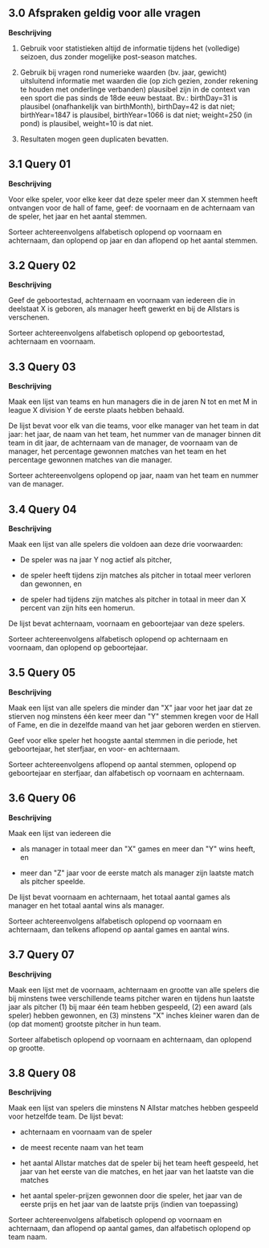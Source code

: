 ## 3.0 Afspraken geldig voor alle vragen

**Beschrijving**

1. Gebruik voor statistieken altijd de informatie tijdens het (volledige) seizoen, dus zonder mogelijke post-season matches.

2. Gebruik bij vragen rond numerieke waarden (bv. jaar, gewicht) uitsluitend informatie met waarden die (op zich gezien, zonder rekening te houden met onderlinge verbanden) plausibel zijn in de context van een sport die pas sinds de 18de eeuw bestaat. Bv.: birthDay=31 is plausibel (onafhankelijk van birthMonth), birthDay=42 is dat niet; birthYear=1847 is plausibel, birthYear=1066 is dat niet; weight=250 (in pond) is plausibel, weight=10 is dat niet.

3. Resultaten mogen geen duplicaten bevatten.

## 3.1 Query 01

**Beschrijving**

Voor elke speler, voor elke keer dat deze speler meer dan X stemmen heeft ontvangen voor de hall of fame, geef: de voornaam en de achternaam van de speler, het jaar en het aantal stemmen.

Sorteer achtereenvolgens alfabetisch oplopend op voornaam en achternaam, dan oplopend op jaar en dan aflopend op het aantal stemmen.

## 3.2 Query 02

**Beschrijving**

Geef de geboortestad, achternaam en voornaam van iedereen die in deelstaat X is geboren, als manager heeft gewerkt en bij de Allstars is verschenen.
 
Sorteer achtereenvolgens alfabetisch oplopend op geboortestad, achternaam en voornaam.

## 3.3 Query 03

**Beschrijving**

Maak een lijst van teams en hun managers die in de jaren N tot en met M in league X division Y de eerste plaats hebben behaald.

De lijst bevat voor elk van die teams, voor elke manager van het team in dat jaar: het jaar, de naam van het team, het nummer van de manager binnen dit team in dit jaar, de achternaam van de manager, de voornaam van de manager, het percentage gewonnen matches van het team en het percentage gewonnen matches van die manager.

Sorteer achtereenvolgens oplopend op jaar, naam van het team en nummer van de manager.


## 3.4 Query 04

**Beschrijving**

Maak een lijst van alle spelers die voldoen aan deze drie voorwaarden:

- De speler was na jaar Y nog actief als pitcher,

- de speler heeft tijdens zijn matches als pitcher in totaal meer verloren dan gewonnen, en 

- de speler had  tijdens zijn matches als pitcher in totaal in meer dan X percent van zijn hits een homerun.

De lijst bevat achternaam, voornaam en geboortejaar van deze spelers.

Sorteer achtereenvolgens alfabetisch oplopend op achternaam en voornaam, dan oplopend op geboortejaar.


## 3.5 Query 05

**Beschrijving**

Maak een lijst van alle spelers die minder dan "X" jaar voor het jaar dat ze stierven nog minstens één keer meer dan "Y" stemmen kregen voor de Hall of Fame, en die  in dezelfde maand van het jaar geboren werden en stierven. 

Geef voor elke speler het hoogste aantal stemmen in die periode, het geboortejaar, het sterfjaar, en voor- en achternaam.

Sorteer achtereenvolgens aflopend op aantal stemmen, oplopend op geboortejaar en sterfjaar, dan  alfabetisch op voornaam en achternaam.


## 3.6 Query 06

**Beschrijving**

Maak een lijst van iedereen die

- als manager in totaal meer dan "X" games en meer dan "Y" wins heeft, en

- meer dan "Z" jaar voor de eerste match als manager zijn laatste match als pitcher speelde.

De lijst bevat voornaam en achternaam, het totaal aantal games als manager en het totaal aantal wins als manager.

Sorteer achtereenvolgens alfabetisch oplopend op voornaam en achternaam, dan telkens aflopend op aantal games en aantal wins.


## 3.7 Query 07

**Beschrijving**

Maak een lijst met de voornaam, achternaam en grootte van alle spelers die bij  minstens twee verschillende teams pitcher waren en tijdens hun laatste jaar als pitcher (1) bij maar één team hebben gespeeld, (2) een award (als speler) hebben gewonnen, en (3)  minstens "X" inches kleiner waren dan de (op dat moment) grootste pitcher in hun team.

Sorteer alfabetisch oplopend op voornaam en achternaam, dan oplopend op grootte.



## 3.8 Query 08

**Beschrijving**

Maak een lijst van spelers die minstens N Allstar matches hebben gespeeld voor hetzelfde team. De lijst bevat:

- achternaam en voornaam van de speler

- de meest recente naam van het team

- het aantal Allstar matches dat de speler bij het team heeft gespeeld, het jaar van het eerste van die matches, en het jaar van het laatste van die matches

- het aantal speler-prijzen gewonnen door die speler, het jaar van de eerste prijs en het jaar van de laatste prijs (indien van toepassing)

Sorteer achtereenvolgens alfabetisch oplopend op voornaam en achternaam, dan aflopend op aantal games, dan alfabetisch oplopend op team naam.
